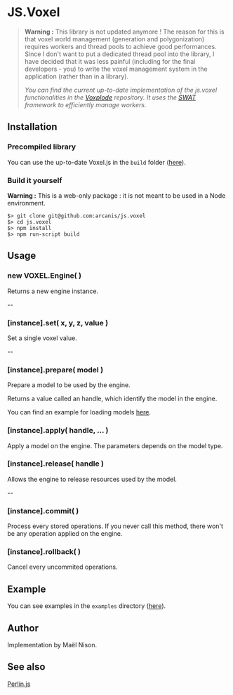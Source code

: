 # JS.Voxel

> **Warning :** This library is not updated anymore ! The reason for this is that voxel world management (generation and polygonization) requires workers and thread pools to achieve good performances. Since I don't want to put a dedicated thread pool into the library, I have decided that it was less painful (including for the final developers - you) to write the voxel management system in the application (rather than in a library).
>
> *You can find the current up-to-date implementation of the js.voxel functionalities in the [Voxplode](https://github.com/arcanis/voxplode/) repository. It uses the [SWAT](http://arcanis.github.io/swat/) framework to efficiently manage workers.*

## Installation

### Precompiled library

You can use the up-to-date Voxel.js in the `build` folder ([here](http://github.com/arcanis/js.voxel/blob/master/build/Voxel.js)).

### Build it yourself

**Warning :** This is a web-only package : it is not meant to be used in a Node environment.

```
$> git clone git@github.com:arcanis/js.voxel
$> cd js.voxel
$> npm install
$> npm run-script build
```

## Usage

### new VOXEL.Engine( )

Returns a new engine instance.

--

### [instance].set( x, y, z, value )
Set a single voxel value.

--

### [instance].prepare( model )
Prepare a model to be used by the engine.

Returns a value called an handle, which identify the model in the engine.

You can find an example for loading models [here](http://arcanis.github.com/js.voxel/examples/binvox_loader.html).

### [instance].apply( handle, ... )
Apply a model on the engine. The parameters depends on the model type.

### [instance].release( handle )
Allows the engine to release resources used by the model.

--

### [instance].commit( )
Process every stored operations.
If you never call this method, there won't be any operation applied on the engine.

### [instance].rollback( )
Cancel every uncommited operations.

## Example

You can see examples in the `examples` directory ([here](http://github.com/arcanis/js.voxel/tree/master/examples/)).

## Author

Implementation by Maël Nison.

## See also

[Perlin.js](http://github.com/arcanis/js.perlin)

